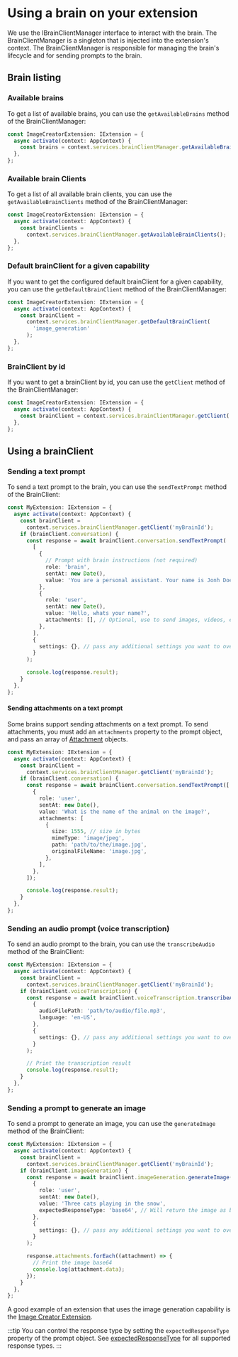 # Using a brain on your extension

We use the IBrainClientManager interface to interact with the brain. The BrainClientManager is a singleton that is injected into the extension's context.
The BrainClientManager is responsible for managing the brain's lifecycle and for sending prompts to the brain.

## Brain listing

### Available brains

To get a list of available brains, you can use the `getAvailableBrains` method of the BrainClientManager:

```ts
const ImageCreatorExtension: IExtension = {
  async activate(context: AppContext) {
    const brains = context.services.brainClientManager.getAvailableBrains();
  },
};
```

### Available brain Clients

To get a list of all available brain clients, you can use the `getAvailableBrainClients` method of the BrainClientManager:

```ts
const ImageCreatorExtension: IExtension = {
  async activate(context: AppContext) {
    const brainClients =
      context.services.brainClientManager.getAvailableBrainClients();
  },
};
```

### Default brainClient for a given capability

If you want to get the configured default brainClient for a given capability, you can use the `getDefaultBrainClient` method of the BrainClientManager:

```ts
const ImageCreatorExtension: IExtension = {
  async activate(context: AppContext) {
    const brainClient =
      context.services.brainClientManager.getDefaultBrainClient(
        'image_generation'
      );
  },
};
```

### BrainClient by id

If you want to get a brainClient by id, you can use the `getClient` method of the BrainClientManager:

```ts
const ImageCreatorExtension: IExtension = {
  async activate(context: AppContext) {
    const brainClient = context.services.brainClientManager.getClient('openai');
  },
};
```

## Using a brainClient

### Sending a text prompt

To send a text prompt to the brain, you can use the `sendTextPrompt` method of the BrainClient:

```ts
const MyExtension: IExtension = {
  async activate(context: AppContext) {
    const brainClient =
      context.services.brainClientManager.getClient('myBrainId');
    if (brainClient.conversation) {
      const response = await brainClient.conversation.sendTextPrompt(
        [
          {
            // Prompt with brain instructions (not required)
            role: 'brain',
            sentAt: new Date(),
            value: 'You are a personal assistant. Your name is Jonh Doe',
          },
          {
            role: 'user',
            sentAt: new Date(),
            value: 'Hello, whats your name?',
            attachments: [], // Optional, use to send images, videos, etc with the prompt (not supported by all brains)
          },
        ],
        {
          settings: {}, // pass any additional settings you want to override in the brain. If not provided, the brain will use the current user settings.
        }
      );

      console.log(response.result);
    }
  },
};
```

#### Sending attachments on a text prompt

Some brains support sending attachments on a text prompt. To send attachments, you must add an `attachments` property to the prompt object, and pass an array of [Attachment](../../api/brain-sdk/interfaces/attachment) objects.

```ts
const MyExtension: IExtension = {
  async activate(context: AppContext) {
    const brainClient =
      context.services.brainClientManager.getClient('myBrainId');
    if (brainClient.conversation) {
      const response = await brainClient.conversation.sendTextPrompt([
        {
          role: 'user',
          sentAt: new Date(),
          value: 'What is the name of the animal on the image?',
          attachments: [
            {
              size: 1555, // size in bytes
              mimeType: 'image/jpeg',
              path: 'path/to/the/image.jpg',
              originalFileName: 'image.jpg',
            },
          ],
        },
      ]);

      console.log(response.result);
    }
  },
};
```

### Sending an audio prompt (voice transcription)

To send an audio prompt to the brain, you can use the `transcribeAudio` method of the BrainClient:

```ts
const MyExtension: IExtension = {
  async activate(context: AppContext) {
    const brainClient =
      context.services.brainClientManager.getClient('myBrainId');
    if (brainClient.voiceTranscription) {
      const response = await brainClient.voiceTranscription.transcribeAudio(
        {
          audioFilePath: 'path/to/audio/file.mp3',
          language: 'en-US',
        },
        {
          settings: {}, // pass any additional settings you want to override in the brain. If not provided, the brain will use the current user settings.
        }
      );

      // Print the transcription result
      console.log(response.result);
    }
  },
};
```

### Sending a prompt to generate an image

To send a prompt to generate an image, you can use the `generateImage` method of the BrainClient:

```ts
const MyExtension: IExtension = {
  async activate(context: AppContext) {
    const brainClient =
      context.services.brainClientManager.getClient('myBrainId');
    if (brainClient.imageGeneration) {
      const response = await brainClient.imageGeneration.generateImage(
        {
          role: 'user',
          sentAt: new Date(),
          value: 'Three cats playing in the snow',
          expectedResponseType: 'base64', // Will return the image as base64
        },
        {
          settings: {}, // pass any additional settings you want to override in the brain. If not provided, the brain will use the current user settings.
        }
      );

      response.attachments.forEach((attachment) => {
        // Print the image base64
        console.log(attachment.data);
      });
    }
  },
};
```

A good example of an extension that uses the image generation capability is the [Image Creator Extension](https://github.com/gethubai/image-creator-extension/blob/1b5f7a61c641d007de187bd9b9d9fb81d16b162f/src/views/imageCreatorWindow.tsx#L103).

:::tip
You can control the response type by setting the `expectedResponseType` property of the prompt object. See [expectedResponseType](/docs/api/brain-sdk/interfaces/ImageGenerationBrainPrompt#expectedresponsetype) for all supported response types.
:::
